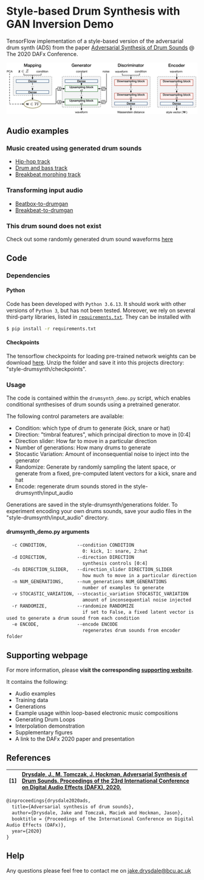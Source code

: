 # Style-based Drum Synthesis with GAN Inversion Demo
TensorFlow implementation of a style-based version of the adversarial drum synth (ADS) from the paper [Adversarial Synthesis of Drum Sounds](https://dafx2020.mdw.ac.at/proceedings/papers/DAFx2020_paper_45.pdf) @ The 2020 DAFx Conference.

![Overview of proposed style-based drum synthesis system](ADS.png)

## Audio examples

### Music created using generated drum sounds

* [Hip-hop track](https://soundcloud.com/beatsbygan/hip-hop-beat)
* [Drum and bass track](https://soundcloud.com/beatsbygan/drum-and-bass)
* [Breakbeat morphing track](https://soundcloud.com/beatsbygan/bb-morphing)

### Transforming input audio

* [Beatbox-to-drumgan](https://soundcloud.com/beatsbygan/beatbox-to-gan)
* [Breakbeat-to-drumgan](https://soundcloud.com/beatsbygan/hiphop-to-gan)


### This drum sound does not exist

Check out some randomly generated drum sound waveforms [here](https://tdsdne.vercel.app/)

## Code

### Dependencies

#### Python

Code has been developed with `Python 3.6.13`. It should work with other versions of `Python 3`, but has not been tested. Moreover, we rely on several third-party libraries, listed in [`requirements.txt`](requirements.txt). They can be installed with

```bash
$ pip install -r requirements.txt
```

#### Checkpoints

The tensorflow checkpoints for loading pre-trained network weights can be download [here](https://drive.google.com/drive/folders/11v5-xXhPa6Rv6t5V2koeOM9MLdrxvWM9?usp=sharing). Unzip the folder and save it into this projects directory: "style-drumsynth/checkpoints".

### Usage

The code is contained within the `drumsynth_demo.py` script, which enables conditional synthesises of drum sounds using a pretrained generator.

The following control parameters are available:
* Condition: which type of drum to generate (kick, snare or hat) 
* Direction: "timbral features", which principal direction to move in [0:4]
* Direction slider: How far to move in a particular direction
* Number of generations: How many drums to generate
* Stocastic Variation: Amount of inconsequential noise to inject into the generator
* Randomize: Generate by randomly sampling the latent space, or generate from a fixed, pre-computed latent vectors for a kick, snare and hat
* Encode: regenerate drum sounds stored in the style-drumsynth/input_audio


Generations are saved in the style-drumsynth/generations folder.
To experiment encoding your own drums sounds, save your audio files in the "style-drumsynth/input_audio" directory.


#### drumsynth_demo.py arguments

```
  -c CONDITION,           --condition CONDITION
                            0: kick, 1: snare, 2:hat
  -d DIRECTION,           --direction DIRECTION
                            synthesis controls [0:4]
  -ds DIRECTION_SLIDER,   --direction_slider DIRECTION_SLIDER
                            how much to move in a particular direction
  -n NUM_GENERATIONS,     --num_generations NUM_GENERATIONS
                            number of examples to generate
  -v STOCASTIC_VARIATION, --stocastic_variation STOCASTIC_VARIATION
                            amount of inconsequential noise injected
  -r RANDOMIZE,           --randomize RANDOMIZE
                            if set to False, a fixed latent vector is used to generate a drum sound from each condition
  -e ENCODE,              --encode ENCODE
                            regenerates drum sounds from encoder folder
```


## Supporting webpage



For more information, please **visit the corresponding [supporting website](https://jake-drysdale.github.io/blog/stylegan-drumsynth/)**.

It contains the following:
  * Audio examples
  * Training data
  * Generations
  * Example usage within loop-based electronic music compositions
  * Generating Drum Loops
  * Interpolation demonstration
  * Supplementary figures
  * A link to the DAFx 2020 paper and presentation




## References

| **[1]** |                  **[Drysdale, J., M. Tomczak, J. Hockman, Adversarial Synthesis of Drum Sounds. Proceedings of the 23rd International Conference on Digital Audio Effects (DAFX), 2020.](https://dafx2020.mdw.ac.at/proceedings/papers/DAFx2020_paper_45.pdf)**|
| :---- | :--- |

```
@inproceedings{drysdale2020ads,
  title={Adversarial synthesis of drum sounds},
  author={Drysdale, Jake and Tomczak, Maciek and Hockman, Jason},
  booktitle = {Proceedings of the International Conference on Digital Audio Effects (DAFx)},
  year={2020}
}
```


## Help

Any questions please feel free to contact me on jake.drysdale@bcu.ac.uk


